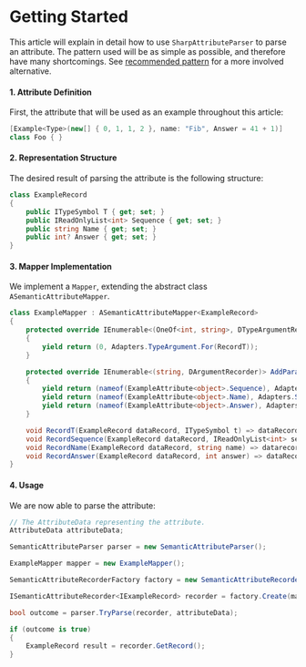 # Getting Started

This article will explain in detail how to use `SharpAttributeParser` to parse an attribute. The pattern used will be as simple as possible, and therefore have many shortcomings. See [recommended pattern](RecommendedPattern/RecommendedPattern.md) for a more involved alternative.

#### 1. Attribute Definition

First, the attribute that will be used as an example throughout this article:

```csharp
[Example<Type>(new[] { 0, 1, 1, 2 }, name: "Fib", Answer = 41 + 1)]
class Foo { }
```

#### 2. Representation Structure

The desired result of parsing the attribute is the following structure:

```csharp
class ExampleRecord
{
    public ITypeSymbol T { get; set; }
    public IReadOnlyList<int> Sequence { get; set; }
    public string Name { get; set; }
    public int? Answer { get; set; }
}
```

#### 3. Mapper Implementation

We implement a `Mapper`, extending the abstract class `ASemanticAttributeMapper`.

```csharp
class ExampleMapper : ASemanticAttributeMapper<ExampleRecord>
{
    protected override IEnumerable<(OneOf<int, string>, DTypeArgumentRecorder)> AddTypeParameterMappings()
    {
        yield return (0, Adapters.TypeArgument.For(RecordT));
    }

    protected override IEnumerable<(string, DArgumentRecorder)> AddParameterMappings()
    {
        yield return (nameof(ExampleAttribute<object>.Sequence), Adapters.ArrayArgument.For<int>(RecordSequence));
        yield return (nameof(ExampleAttribute<object>.Name), Adapters.SimpleArgument.For<string>(RecordName));
        yield return (nameof(ExampleAttribute<object>.Answer), Adapters.SimpleArgument.For<int>(RecordAnswer));
    }

    void RecordT(ExampleRecord dataRecord, ITypeSymbol t) => dataRecord.T = t;
    void RecordSequence(ExampleRecord dataRecord, IReadOnlyList<int> sequence) => dataRecord.Sequence = sequence;
    void RecordName(ExampleRecord dataRecord, string name) => datarecord.Name = name;
    void RecordAnswer(ExampleRecord dataRecord, int answer) => dataRecord.Answer = answer;
}
```

#### 4. Usage

We are now able to parse the attribute:

```csharp
// The AttributeData representing the attribute.
AttributeData attributeData;

SemanticAttributeParser parser = new SemanticAttributeParser();

ExampleMapper mapper = new ExampleMapper();

SemanticAttributeRecorderFactory factory = new SemanticAttributeRecorderFactory();

ISemanticAttributeRecorder<IExampleRecord> recorder = factory.Create(mapper, new ExampleRecord());

bool outcome = parser.TryParse(recorder, attributeData);

if (outcome is true)
{
    ExampleRecord result = recorder.GetRecord();
}
```